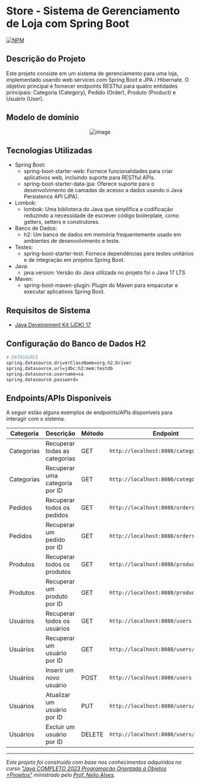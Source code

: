 # Store - Sistema de Gerenciamento de Loja com Spring Boot
[![NPM](https://img.shields.io/npm/l/react)](https://github.com/moiseslx/store-springboot3-jpa/blob/main/LICENSE)

## Descrição do Projeto

Este projeto consiste em um sistema de gerenciamento para uma loja, implementado usando web services com Spring Boot e JPA / Hibernate. O objetivo principal é fornecer endpoints RESTful para quatro entidades principais: Categoria (Category), Pedido (Order), Produto (Product) e Usuário (User).

## Modelo de domínio
<div align="center">

![image](https://github.com/moiseslx/store-springboot3-jpa/assets/89827423/1dec22c3-125f-4c6f-9711-90778ed2e2c3)

</div>

## Tecnologias Utilizadas

- Spring Boot:
  - spring-boot-starter-web: Fornece funcionalidades para criar aplicativos web, incluindo suporte para RESTful APIs.
  - spring-boot-starter-data-jpa: Oferece suporte para o desenvolvimento de camadas de acesso a dados usando o Java Persistence API (JPA).
- Lombok: 
  - lombok: Uma biblioteca do Java que simplifica a codificação reduzindo a necessidade de escrever código boilerplate, como getters, setters e construtores.
- Banco de Dados:
  - h2: Um banco de dados em memória frequentemente usado em ambientes de desenvolvimento e teste.
- Testes:
  - spring-boot-starter-test: Fornece dependências para testes unitários e de integração em projetos Spring Boot.
- Java:
  - java.version: Versão do Java utilizada no projeto foi o Java 17 LTS
- Maven:
  - spring-boot-maven-plugin: Plugin do Maven para empacotar e executar aplicativos Spring Boot.
## Requisitos de Sistema

- [Java Development Kit (JDK) 17](https://www.azul.com/core-post-download/?endpoint=zulu&uuid=3e03aec7-3003-408a-bab7-93f530fec599)

## Configuração do Banco de Dados H2
```bash
# DATASOURCE
spring.datasource.driverClassName=org.h2.Driver
spring.datasource.url=jdbc:h2:mem:testdb
spring.datasource.username=sa
spring.datasource.password=
```

## Endpoints/APIs Disponíveis

A seguir estão alguns exemplos de endpoints/APIs disponíveis para interagir com o sistema. 
<div align="center">

| Categoria   | Descrição                                       | Método | Endpoint                            |
|-------------|-------------------------------------------------|--------|-------------------------------------|
| Categorias  | Recuperar todas as categorias                   | GET    | `http://localhost:8080/categories`  |
| Categorias  | Recuperar uma categoria por ID                  | GET    | `http://localhost:8080/categories/{id}` |
| Pedidos     | Recuperar todos os pedidos                      | GET    | `http://localhost:8080/orders`      |
| Pedidos     | Recuperar um pedido por ID                      | GET    | `http://localhost:8080/orders/{id}` |
| Produtos    | Recuperar todos os produtos                     | GET    | `http://localhost:8080/products`    |
| Produtos    | Recuperar um produto por ID                     | GET    | `http://localhost:8080/products/{id}` |
| Usuários    | Recuperar todos os usuários                     | GET    | `http://localhost:8080/users`       |
| Usuários    | Recuperar um usuário por ID                     | GET    | `http://localhost:8080/users/{id}`  |
| Usuários    | Inserir um novo usuário                         | POST   | `http://localhost:8080/users`       |
| Usuários    | Atualizar um usuário por ID                     | PUT    | `http://localhost:8080/users/{id}`  |
| Usuários    | Excluir um usuário por ID                       | DELETE | `http://localhost:8080/users/{id}`  |

</div>

<hr>

_Este projeto foi construído com base nos conhecimentos adquiridos no curso ["Java COMPLETO 2023 Programação Orientada a Objetos +Projetos"](https://www.udemy.com/course/java-curso-completo/) ministrado pelo [Prof. Nelio Alves](https://www.linkedin.com/in/nelio-alves/)._
